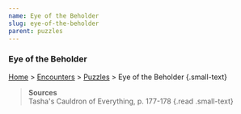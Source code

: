 ```yaml
---
name: Eye of the Beholder
slug: eye-of-the-beholder
parent: puzzles
---
```

### Eye of the Beholder
[Home](dm-operations-center) > [Encounters](encounters-menu) > [Puzzles](puzzles) > Eye of the Beholder {.small-text}

> **Sources** <br/>
> Tasha's Cauldron of Everything, p. 177-178
{.read .small-text}
